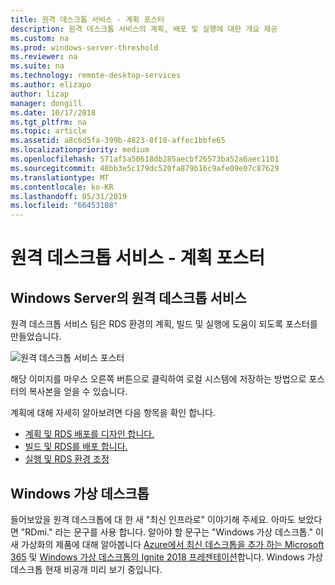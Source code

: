 ```yaml
---
title: 원격 데스크톱 서비스 - 계획 포스터
description: 원격 데스크톱 서비스의 계획, 배포 및 실행에 대한 개요 제공
ms.custom: na
ms.prod: windows-server-threshold
ms.reviewer: na
ms.suite: na
ms.technology: remote-desktop-services
ms.author: elizapo
author: lizap
manager: dongill
ms.date: 10/17/2018
ms.tgt_pltfrm: na
ms.topic: article
ms.assetid: a8c6d5fa-399b-4823-8f10-affec1bbfe65
ms.localizationpriority: medium
ms.openlocfilehash: 571af5a50618db285aecbf26573ba52a6aec1101
ms.sourcegitcommit: 48bb3e5c179dc520fa879b16c9afe09e07c87629
ms.translationtype: MT
ms.contentlocale: ko-KR
ms.lasthandoff: 05/31/2019
ms.locfileid: "66453108"
---
```

# <a name="remote-desktop-services---planning-poster"></a>원격 데스크톱 서비스 - 계획 포스터

## <a name="remote-desktop-services-in-windows-server"></a>Windows Server의 원격 데스크톱 서비스

원격 데스크톱 서비스 팀은 RDS 환경의 계획, 빌드 및 실행에 도움이 되도록 포스터를 만들었습니다.

![원격 데스크톱 서비스 포스터](./media/rds-poster-download.png)

해당 이미지를 마우스 오른쪽 버튼으로 클릭하여 로컬 시스템에 저장하는 방법으로 포스터의 복사본을 얻을 수 있습니다.

계획에 대해 자세히 알아보려면 다음 항목을 확인 합니다.

- [계획 및 RDS 배포를 디자인 합니다.](rds-plan-and-design.md)
- [빌드 및 RDS를 배포 합니다.](rds-build-and-deploy.md)
- [실행 및 RDS 환경 조정](rds-run-and-tune.md)

## <a name="windows-virtual-desktop"></a>Windows 가상 데스크톱

들어보았을 원격 데스크톱에 대 한 새 "최신 인프라로" 이야기해 주세요. 아마도 보았다면 "RDmi." 라는 문구를 사용 합니다. 알아야 할 문구는 "Windows 가상 데스크톱." 이 새 가상화의 제품에 대해 알아봅니다 [Azure에서 최신 데스크톱을 추가 하는 Microsoft 365](https://azure.microsoft.com/blog/microsoft-365-adds-modern-desktop-on-azure/) 및 [Windows 가상 데스크톱의 Ignite 2018 프레젠테이션](https://www.youtube.com/watch?v=_7G37PFYVe4)합니다. Windows 가상 데스크톱 현재 비공개 미리 보기 중입니다.